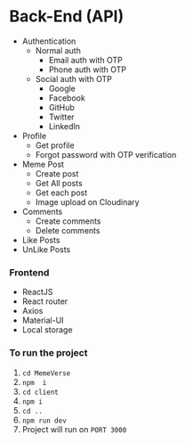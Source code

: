 # Back-End (API)

- Authentication
  - Normal auth
    - Email auth with OTP
    - Phone auth with OTP
  - Social auth with OTP
    - Google
    - Facebook
    - GitHub
    - Twitter
    - LinkedIn
- Profile
  - Get profile
  - Forgot password with OTP verification
- Meme Post 
  - Create post 
  - Get All posts
  - Get each post
  - Image upload on Cloudinary
- Comments
  - Create comments
  - Delete comments
- Like Posts
- UnLike Posts

### Frontend
- ReactJS
- React router
- Axios
- Material-UI
- Local storage

### To run  the project
1. `cd MemeVerse`
2. `npm  i`
3. `cd client`
4. `npm i`
5. `cd ..`
6. `npm run dev`
7. Project will run on `PORT 3000`